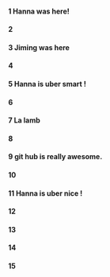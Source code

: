 #### 1 Hanna was here!
#### 2
#### 3 Jiming was here
#### 4
#### 5 Hanna is uber smart !
#### 6
#### 7 La lamb
#### 8
#### 9 git hub is really awesome.
#### 10
#### 11 Hanna is uber nice !
#### 12
#### 13
#### 14
#### 15